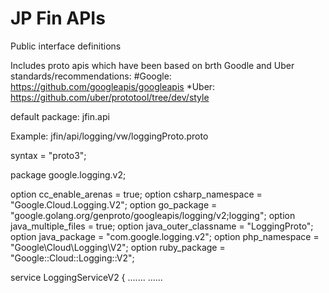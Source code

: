 # JP Fin APIs
Public interface definitions

Includes proto apis which have been based on brth Goodle and Uber standards/recommendations:
#Google: https://github.com/googleapis/googleapis
*Uber: https://github.com/uber/prototool/tree/dev/style

default package:
jfin.api

Example:
jfin/api/logging/vw/loggingProto.proto

syntax = "proto3";

package google.logging.v2;

option cc_enable_arenas = true;
option csharp_namespace = "Google.Cloud.Logging.V2";
option go_package = "google.golang.org/genproto/googleapis/logging/v2;logging";
option java_multiple_files = true;
option java_outer_classname = "LoggingProto";
option java_package = "com.google.logging.v2";
option php_namespace = "Google\\Cloud\\Logging\\V2";
option ruby_package = "Google::Cloud::Logging::V2";

service LoggingServiceV2 {
.......
......


